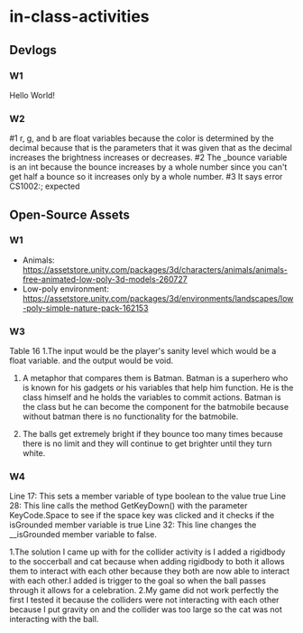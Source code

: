 # in-class-activities
## Devlogs
### W1
Hello World!

### W2
#1 r, g, and b are float variables because the color is determined by the decimal because that is the parameters that it was given that as the decimal increases the brightness increases or decreases. 
#2 The _bounce variable is an int because the bounce increases by a whole number since you can't get half a bounce so it increases only by a whole number. 
#3 It says error CS1002:; expected

## Open-Source Assets
### W1
- Animals: https://assetstore.unity.com/packages/3d/characters/animals/animals-free-animated-low-poly-3d-models-260727 
- Low-poly environment: https://assetstore.unity.com/packages/3d/environments/landscapes/low-poly-simple-nature-pack-162153 

### W3
Table 16
1.The input would be the player's sanity level which would be a float variable. and the output would be void. 

1. A metaphor that compares them is Batman. Batman is a superhero who is known for his gadgets or his variables that help him function. He is the class himself and he holds the variables to commit actions. Batman is the class but he can become the component for the batmobile because without batman there is no functionality for the batmobile.

2. The balls get extremely bright if they bounce too many times because there is no limit and they will continue to get brighter until they turn white.

### W4
Line 17: This sets a member variable of type boolean to the value true
Line 28: This line calls the method GetKeyDown() with the parameter KeyCode.Space to see if the space key was clicked and it checks if the isGrounded member variable is true
Line 32: This line changes the __isGrounded member variable to false.

1.The solution I came up with for the collider activity is I added a rigidbody to the soccerball and cat because when adding rigidbody to both it allows them to interact with each other because they both are now able to interact with each other.I added is trigger to the goal so when the ball passes through it allows for a celebration.
2.My game did not work perfectly the first I tested it because the colliders were not interacting with each other because I put gravity on and the collider was too large so the cat was not interacting with the ball.
